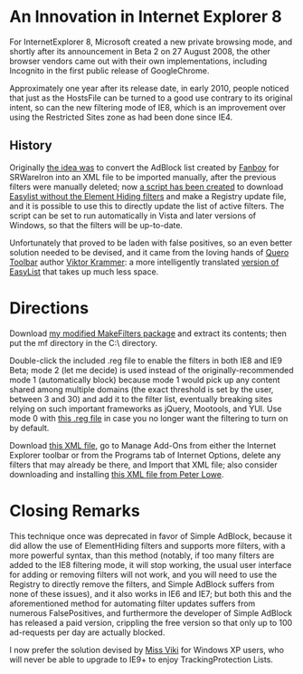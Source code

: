 # An Innovation in Internet Explorer 8 #
For InternetExplorer 8, Microsoft created a new private browsing mode, and shortly after its announcement in Beta 2 on 27 August 2008, the other browser vendors came out with their own implementations, including Incognito in the first public release of GoogleChrome.

Approximately one year after its release date, in early 2010, people noticed that just as the HostsFile can be turned to a good use contrary to its original intent, so can the new filtering mode of IE8, which is an improvement over using the Restricted Sites zone as had been done since IE4.

## History ##
Originally [the idea was](http://fanboy.co.nz/adblock/forums/viewtopic.php?f=6&t=319&p=10498#p10498) to convert the AdBlock list created by [Fanboy](https://secure.fanboy.co.nz/) for SRWareIron into an XML file to be imported manually, after the previous filters were manually deleted; now [a script has been created](http://forums.overclockers.co.uk/showpost.php?p=17984832&postcount=51) to download [Easylist without the Element Hiding filters](https://easylist-downloads.adblockplus.org/easylist_noelemhide.txt) and make a Registry update file, and it is possible to use this to directly update the list of active filters. The script can be set to run automatically in Vista and later versions of Windows, so that the filters will be up-to-date.

Unfortunately that proved to be laden with false positives, so an even better solution needed to be devised, and it came from the loving hands of [Quero Toolbar](http://www.quero.at/) author [Viktor Krammer](http://www.virtualnet.at/hobbies/index.htm): a more intelligently translated [version of EasyList](http://www.quero.at/adblock_ie_xml.php) that takes up much less space.

# Directions #
Download [my modified MakeFilters package](http://jansal.googlecode.com/svn/trunk/adblock/MakeFilter.zip) and extract its contents; then put the mf directory in the C:\ directory.

Double-click the included .reg file to enable the filters in both IE8 and IE9 Beta; mode 2 (let me decide) is used instead of the originally-recommended mode 1 (automatically block) because mode 1 would pick up any content shared among multiple domains (the exact threshold is set by the user, between 3 and 30) and add it to the filter list, eventually breaking sites relying on such important frameworks as jQuery, Mootools, and YUI.
Use mode 0 with [this .reg file](http://jansal.googlecode.com/svn/trunk/adblock/DisableInPrivate.reg) in case you no longer want the filtering to turn on by default.

Download [this XML file](http://www.quero.at/download/adblock_ie.xml), go to Manage Add-Ons from either the Internet Explorer toolbar or from the Programs tab of Internet Options, delete any filters that may already be there, and Import that XML file; also consider downloading and installing [this XML file from Peter Lowe](http://pgl.yoyo.org/as/serverlist.php?hostformat=ie8-private-xml&showintro=0&mimetype=plaintext).

# Closing Remarks #
This technique once was deprecated in favor of Simple AdBlock, because it did allow the use of ElementHiding filters and supports more filters, with a more powerful syntax, than this method (notably, if too many filters are added to the IE8 filtering mode, it will stop working, the usual user interface for adding or removing filters will not work, and you will need to use the Registry to directly remove the filters, and Simple AdBlock suffers from none of these issues), and it also works in IE6 and IE7; but both this and the aforementioned method for automating filter updates suffers from numerous FalsePositives, and furthermore the developer of Simple AdBlock has released a paid version, crippling the free version so that only up to 100 ad-requests per day are actually blocked.

I now prefer the solution devised by [Miss Viki](http://missviki.at/) for Windows XP users, who will never be able to upgrade to IE9+ to enjoy TrackingProtection Lists.